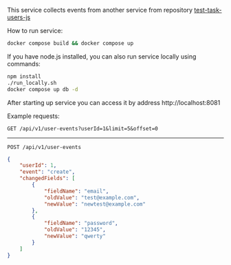 This service collects events from another service from repository [test-task-users-js](https://github.com/anton-yak/test-task-users-js)

How to run service:
```bash
docker compose build && docker compose up
```

If you have node.js installed, you can also run service locally using commands:
```bash
npm install
./run_locally.sh
docker compose up db -d
```

After starting up service you can access it by address http://localhost:8081

Example requests:

`GET /api/v1/user-events?userId=1&limit=5&offset=0`
___
`POST /api/v1/user-events`
```json
{
    "userId": 1,
    "event": "create",
    "changedFields": [
        {
            "fieldName": "email",
            "oldValue": "test@example.com",
            "newValue": "newtest@example.com"
        },
        {
            "fieldName": "password",
            "oldValue": "12345",
            "newValue": "qwerty"
        }
    ]
}
```

